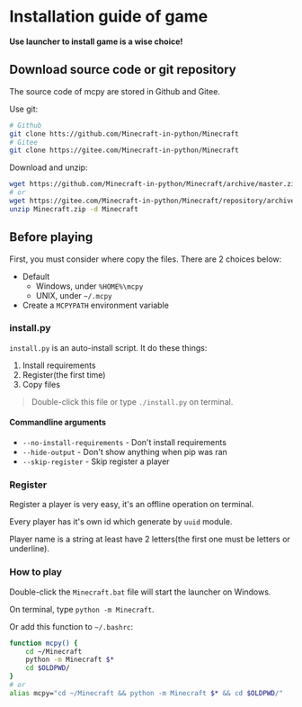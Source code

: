 # Installation guide of game
**Use launcher to install game is a wise choice!**
## Download source code or git repository
The source code of mcpy are stored in Github and Gitee.

Use git:
```bash
# Github
git clone htts://github.com/Minecraft-in-python/Minecraft
# Gitee
git clone https://gitee.com/Minecraft-in-python/Minecraft
```

Download and unzip:
```bash
wget https://github.com/Minecraft-in-python/Minecraft/archive/master.zip -O Minecraft.zip
# or
wget https://gitee.com/Minecraft-in-python/Minecraft/repository/archive/master.zip -O Minecraft.zip
unzip Minecraft.zip -d Minecraft
```

## Before playing
First, you must consider where copy the files. There are 2 choices below:

- Default
	- Windows, under `%HOME%\mcpy`
	- UNIX, under `~/.mcpy`
- Create a `MCPYPATH` environment variable

### install.py
`install.py` is an auto-install script. It do these things:

1. Install requirements
2. Register(the first time)
3. Copy files

> Double-click this file or type `./install.py` on terminal.

#### Commandline arguments

- `--no-install-requirements` - Don't install requirements
- `--hide-output` - Don't show anything when pip was ran
- `--skip-register` - Skip register a player

### Register
Register a player is very easy, it's an offline operation on terminal.

Every player has it's own id which generate by `uuid` module.

Player name is a string at least have 2 letters(the first one must be letters or underline).

### How to play
Double-click the `Minecraft.bat` file will start the launcher on Windows.

On terminal, type `python -m Minecraft`.

Or add this function to `~/.bashrc`:
```bash
function mcpy() {
	cd ~/Minecraft
	python -m Minecraft $*
	cd $OLDPWD/
}
# or
alias mcpy="cd ~/Minecraft && python -m Minecraft $* && cd $OLDPWD/"
```
